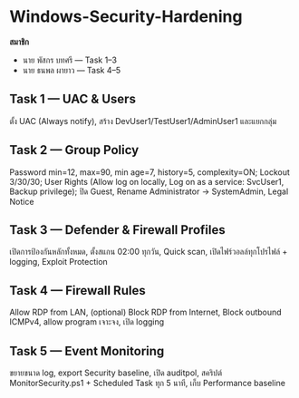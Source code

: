 # Windows-Security-Hardening
**สมาชิก**
- นาย พัสกร บทศรี — Task 1–3
- นาย ธนพล ผายาว — Task 4–5

## Task 1 — UAC & Users
ตั้ง UAC (Always notify), สร้าง DevUser1/TestUser1/AdminUser1 และแยกกลุ่ม

## Task 2 — Group Policy
Password min=12, max=90, min age=7, history=5, complexity=ON; Lockout 3/30/30; User Rights (Allow log on locally, Log on as a service: SvcUser1, Backup privilege); ปิด Guest, Rename Administrator → SystemAdmin, Legal Notice

## Task 3 — Defender & Firewall Profiles
เปิดการป้องกันหลักทั้งหมด, ตั้งสแกน 02:00 ทุกวัน, Quick scan, เปิดไฟร์วอลล์ทุกโปรไฟล์ + logging, Exploit Protection

## Task 4 — Firewall Rules
Allow RDP from LAN, (optional) Block RDP from Internet, Block outbound ICMPv4, allow program เจาะจง, เปิด logging

## Task 5 — Event Monitoring
ขยายขนาด log, export Security baseline, เปิด auditpol, สคริปต์ MonitorSecurity.ps1 + Scheduled Task ทุก 5 นาที, เก็บ Performance baseline
